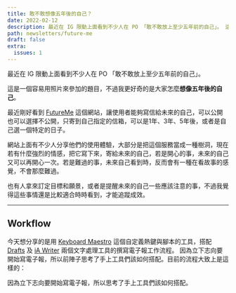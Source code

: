 ```yaml
---
title: 敢不敢想像五年後的自己？
date: 2022-02-12
description: 最近在 IG 限動上面看到不少人在 PO 「敢不敢放上至少五年前的自己」。 這是一個容易用照片來參加的題目，不過我更好奇的是大家怎麼想像五年後的自己。 
path: newsletters/future-me
draft: false
extra:
  issues: 1
---
```


最近在 IG 限動上面看到不少人在 PO 「敢不敢放上至少五年前的自己」。

這是一個容易用照片來參加的題目，不過我更好奇的是大家怎麼**想像五年後的自己**。

最近剛好看到 [FutureMe](https://www.futureme.org) 這個網站，讓使用者能夠寫信給未來的自己，可以公開也可以選擇不公開，只寄到自己指定的信箱，可以是1年、3年、5年後，或者是自己選一個特定的日子。

網站上面有不少人分享他們的使用體驗，大部分是把這個服務當成一種樹洞，現在若有什麼強烈的情感，把它寫下來，寄給未來的自己，若是開心的事，未來的自己又可以再開心一次。若是難過的事，未來自己看到時，反而會有一種在看故事的感覺，不會那麼難過。

也有人拿來訂定目標和願景，或者是提醒未來的自己一些應該注意的事，不過我覺得這些事情還是比較適合時時看到，才能追蹤成效。

<!-- more -->

---

## Workflow

今天想分享的是用 [Keyboard Maestro](https://www.keyboardmaestro.com/main/) 這個自定義熱鍵與腳本的工具，搭配 [Drafts](https://getdrafts.com) 及 [iA Writer](https://ia.net/writer) 兩個文字處理工具的撰寫電子報工作流程。
因為立下志向要開始寫電子報，所以前陣子思考了手上工具們該如何搭配。目前的流程大致上是這樣的：

因為立下志向要開始寫電子報，所以思考了手上工具們該如何搭配。

